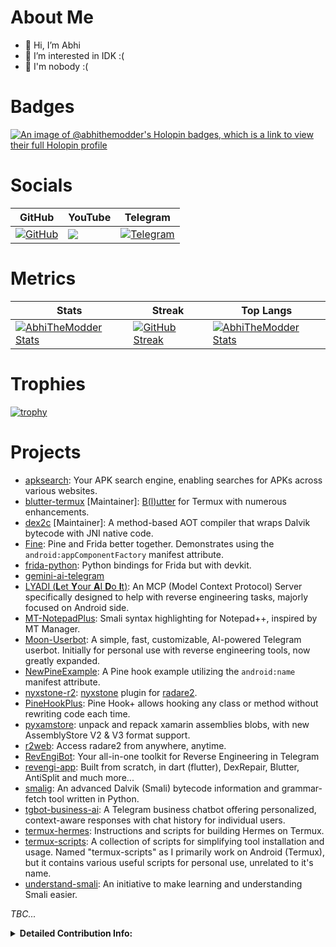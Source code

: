 # About Me
- 👋 Hi, I’m Abhi
- 👀 I’m interested in IDK :(
- 🌱 I'm nobody :(

# Badges
[![An image of @abhithemodder's Holopin badges, which is a link to view their full Holopin profile](https://holopin.me/abhithemodder)](https://holopin.io/@abhithemodder)

# Socials
| GitHub | YouTube | Telegram |
|--------|---------|----------|
| [![](https://img.shields.io/badge/Abhi-TheModder-brightgreen?style=for-the-badge&logo=github "GitHub")](https://github.com/AbhiTheModder) | [![](https://img.shields.io/badge/YouTube-red?style=for-the-badge&logo=youtube)](https://www.youtube.com/channel/UCtBILuQgvXHPfvOUdcmMS2Q) | [![](https://img.shields.io/badge/Telegram-black?style=for-the-badge&logo=Telegram "Telegram")](https://t.me/AbhiTheM0dder) |

# Metrics
| Stats | Streak | Top Langs |
|--------|--------|----------|
| [![AbhiTheModder Stats](https://github-readme-stats.vercel.app/api?username=AbhiTheModder&show_icons=true&theme=transparent&hide_border=true)](https://github.com/anuraghazra/github-readme-stats) | [![GitHub Streak](https://streak-stats.demolab.com?user=AbhiTheModder&theme=dracula&currStreakLabel=437C85&sideLabels=437C85&ring=007BEB&fire=007BEB&sideNums=007BEB&background=FFFFFF00&dates=437C85&hide_border=true)](https://git.io/streak-stats) | [![AbhiTheModder Stats](https://github-readme-stats.vercel.app/api/top-langs/?username=AbhiTheModder&show_icons=true&theme=transparent&hide_border=true&layout=compact)](https://github.com/anuraghazra/github-readme-stats) |


# Trophies
[![trophy](https://github-profile-trophy.vercel.app/?username=AbhiTheModder&no-bg=true&no-frame=true)](https://github.com/ryo-ma/github-profile-trophy)

# Projects

- [apksearch](https://github.com/AbhiTheModder/apksearch.git): Your APK search engine, enabling searches for APKs across various websites.
- [blutter-termux](https://github.com/dedshit/blutter-termux.git) [Maintainer]: [B(l)utter](https://github.com/worawit/blutter.git) for Termux with numerous enhancements.
- [dex2c](https://github.com/codehasan/dex2c.git) [Maintainer]: A method-based AOT compiler that wraps Dalvik bytecode with JNI native code.
- [Fine](https://github.com/AbhiTheModder/Fine.git): Pine and Frida better together. Demonstrates using the `android:appComponentFactory` manifest attribute.
- [frida-python](https://github.com/AbhiTheModder/frida-python.git): Python bindings for Frida but with devkit.
- [gemini-ai-telegram](https://github.com/AbhiTheModder/gemini-ai-telegram.git)
- [LYADI (**L**et **Y**our **A**I **D**o **I**t)](https://github.com/AbhiTheModder/LYADI): An MCP (Model Context Protocol) Server specifically designed to help with reverse engineering tasks, majorly focused on Android side.
- [MT-NotepadPlus](https://github.com/AbhiTheModder/MT-NotepadPlus.git): Smali syntax highlighting for Notepad++, inspired by MT Manager.
- [Moon-Userbot](https://github.com/The-MoonTg-project/Moon-Userbot.git): A simple, fast, customizable, AI-powered Telegram userbot. Initially for personal use with reverse engineering tools, now greatly expanded.
- [NewPineExample](https://github.com/AbhiTheModder/NewPineExample.git): A Pine hook example utilizing the `android:name` manifest attribute.
- [nyxstone-r2](https://github.com/AbhiTheModder/nyxstone-r2): [nyxstone](https://github.com/emproof-com/nyxstone) plugin for [radare2](https://github.com/radareorg/radare2).
- [PineHookPlus](https://github.com/RevEngiSquad/PineHookPlus.git): Pine Hook+ allows hooking any class or method without rewriting code each time.
- [pyxamstore](https://github.com/AbhiTheModder/pyxamstore.git): unpack and repack xamarin assemblies blobs, with new AssemblyStore V2 & V3 format support.
- [r2web](https://github.com/AbhiTheModder/r2web.git): Access radare2 from anywhere, anytime.
- [RevEngiBot](https://t.me/RevEngiBot): Your all-in-one toolkit for Reverse Engineering in Telegram
- [revengi-app](https://github.com/RevEngiSquad/revengi-app.git): Built from scratch, in dart (flutter), DexRepair, Blutter, AntiSplit and much more...
- [smalig](https://github.com/RevEngiSquad/smalig.git): An advanced Dalvik (Smali) bytecode information and grammar-fetch tool written in Python.
- [tgbot-business-ai](https://github.com/AbhiTheModder/tgbot-business-ai.git): A Telegram business chatbot offering personalized, context-aware responses with chat history for individual users.
- [termux-hermes](https://github.com/AbhiTheModder/termux-hermes.git): Instructions and scripts for building Hermes on Termux.
- [termux-scripts](https://github.com/AbhiTheModder/termux-scripts.git): A collection of scripts for simplifying tool installation and usage. Named "termux-scripts" as I primarily work on Android (Termux), but it contains various useful scripts for personal use, unrelated to it's name.
- [understand-smali](https://github.com/AbhiTheModder/understand-smali.git): An initiative to make learning and understanding Smali easier.

_TBC..._


<details>
    <summary><b>Detailed Contribution Info:</b></summary>
<tr>
  <td>
    <img src="https://github.com/AbhiTheModder/AbhiTheModder/blob/main/github-metrics.svg" alt="Metrics" width="100%">
  </td>
</tr>
</details>

<!---
AbhiTheModder/AbhiTheModder is a ✨ special ✨ repository because its `README.md` (this file) appears on your GitHub profile.
You can click the Preview link to take a look at your changes.
--->
